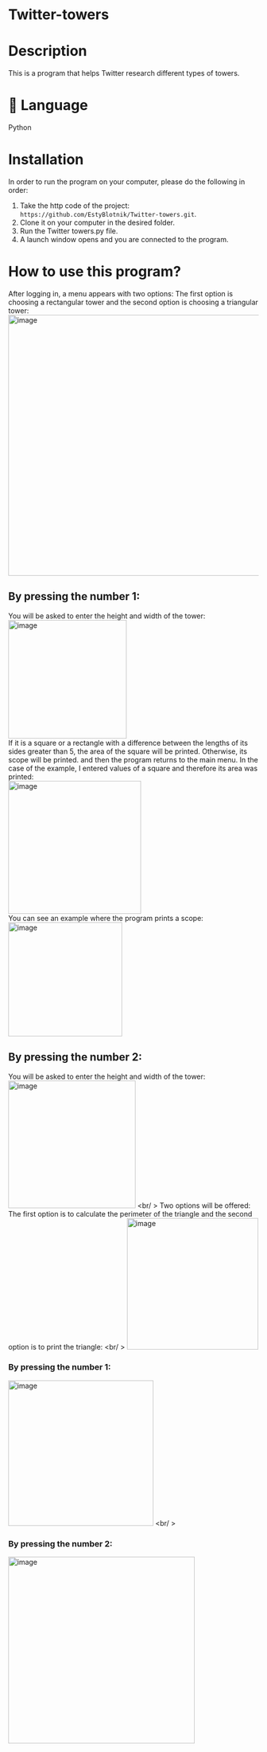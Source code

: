 # Twitter-towers
# Description
This is a program that helps Twitter research different types of towers.
# 💼 Language
Python
# Installation
In order to run the program on your computer, please do the following in order:
1. Take the http code of the project: ```https://github.com/EstyBlotnik/Twitter-towers.git```.
2. Clone it on your computer in the desired folder.
3. Run the Twitter towers.py file.
4. A launch window opens and you are connected to the program.

# How to use this program?
After logging in, a menu appears with two options:
The first option is choosing a rectangular tower and the second option is choosing a triangular tower:<br />
<img width="524" alt="image" src="https://github.com/EstyBlotnik/Twitter-towers/assets/118099586/fdb30580-a0aa-46a4-a84a-cb41cbab1942"> <br />
## By pressing the number 1:
You will be asked to enter the height and width of the tower:<br />
<img width="238" alt="image" src="https://github.com/EstyBlotnik/Twitter-towers/assets/118099586/5de51639-7b3c-4b82-9350-fa763e8a5804"> <br />
If it is a square or a rectangle with a difference between the lengths of its sides greater than 5, the area of the square will be printed.
Otherwise, its scope will be printed.
and then the program returns to the main menu.
In the case of the example, I entered values of a square and therefore its area was printed:<br />
<img width="267" alt="image" src="https://github.com/EstyBlotnik/Twitter-towers/assets/118099586/17e7773a-db8d-44ec-b237-9f70f051b8cd"> <br />
You can see an example where the program prints a scope: <br />
<img width="229" alt="image" src="https://github.com/EstyBlotnik/Twitter-towers/assets/118099586/7ec63f1e-d27a-485a-a8fb-51cc13104e22"> <br />
## By pressing the number 2:
You will be asked to enter the height and width of the tower:<br />
<img width="256" alt="image" src="https://github.com/EstyBlotnik/Twitter-towers/assets/118099586/0fa85682-8bde-4d0b-abc9-984845e7c47c"> <br/ >
Two options will be offered:
The first option is to calculate the perimeter of the triangle and the second option is to print the triangle: <br/ >
<img width="264" alt="image" src="https://github.com/EstyBlotnik/Twitter-towers/assets/118099586/3ca1fe92-493d-4867-b630-76368c679dd4"> <br/>
### By pressing the number 1:
<img width="292" alt="image" src="https://github.com/EstyBlotnik/Twitter-towers/assets/118099586/636347cb-32e4-4614-9b0d-f3f1e07500c4"> <br/ >
### By pressing the number 2:
<img width="375" alt="image" src="https://github.com/EstyBlotnik/Twitter-towers/assets/118099586/ad7109b5-0665-4a5d-b3c9-888a0ea064d1">







